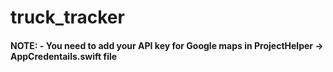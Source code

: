 # truck_tracker

#### NOTE: - You need to add your API key for Google maps in ProjectHelper -> AppCredentails.swift file
